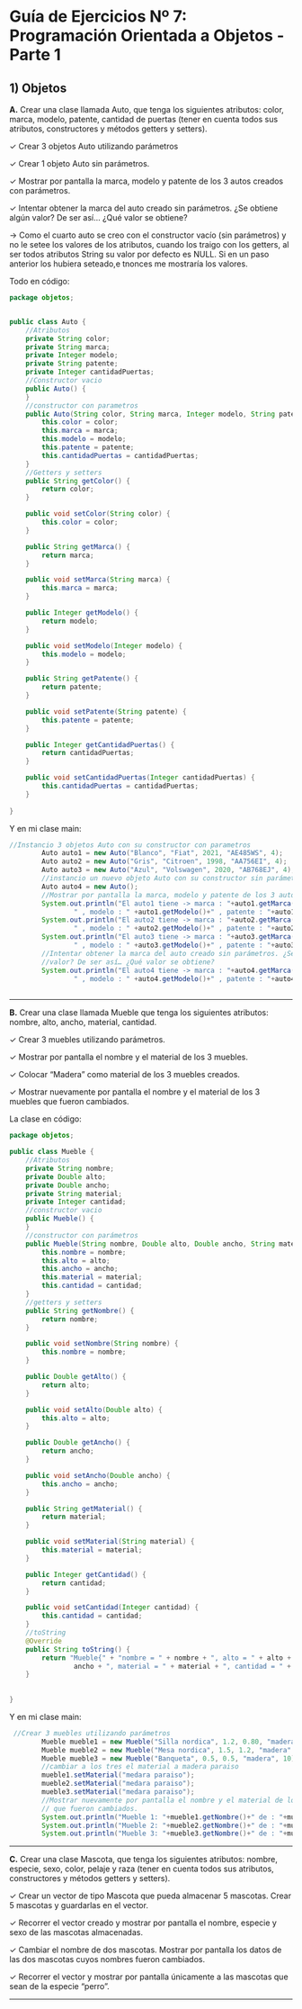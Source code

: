 # Guía de Ejercicios Nº 7: Programación Orientada a Objetos - Parte 1

## 1) Objetos

**A.** Crear una clase llamada Auto, que tenga los siguientes atributos: color, marca, modelo, patente, cantidad de puertas (tener en cuenta todos sus atributos, constructores y métodos getters y setters).

✓ Crear 3 objetos Auto utilizando parámetros

✓ Crear 1 objeto Auto sin parámetros.

✓ Mostrar por pantalla la marca, modelo y patente de los 3 autos creados con parámetros.

✓ Intentar obtener la marca del auto creado sin parámetros. ¿Se obtiene algún valor? De ser así… ¿Qué valor se obtiene?

-> Como el cuarto auto se creo con el constructor vacío (sin parámetros) y no le setee los valores de los atributos, cuando los traigo con los getters, al ser todos atributos String su valor por defecto es NULL. Si en un paso anterior los hubiera seteado,e tnonces me mostraría los valores.

Todo en código:

```JAVA
package objetos;


public class Auto {
    //Atributos
    private String color;
    private String marca;
    private Integer modelo;
    private String patente;
    private Integer cantidadPuertas;
    //Constructor vacio
    public Auto() {
    }
    //constructor con parametros
    public Auto(String color, String marca, Integer modelo, String patente, Integer cantidadPuertas) {
        this.color = color;
        this.marca = marca;
        this.modelo = modelo;
        this.patente = patente;
        this.cantidadPuertas = cantidadPuertas;
    }
    //Getters y setters
    public String getColor() {
        return color;
    }

    public void setColor(String color) {
        this.color = color;
    }

    public String getMarca() {
        return marca;
    }

    public void setMarca(String marca) {
        this.marca = marca;
    }

    public Integer getModelo() {
        return modelo;
    }

    public void setModelo(Integer modelo) {
        this.modelo = modelo;
    }

    public String getPatente() {
        return patente;
    }

    public void setPatente(String patente) {
        this.patente = patente;
    }

    public Integer getCantidadPuertas() {
        return cantidadPuertas;
    }

    public void setCantidadPuertas(Integer cantidadPuertas) {
        this.cantidadPuertas = cantidadPuertas;
    }
    
}
```


Y en mi clase main:

```JAVA
//Instancio 3 objetos Auto con su constructor con parametros
        Auto auto1 = new Auto("Blanco", "Fiat", 2021, "AE485WS", 4);
        Auto auto2 = new Auto("Gris", "Citroen", 1998, "AA756EI", 4);
        Auto auto3 = new Auto("Azul", "Volswagen", 2020, "AB768EJ", 4);
        //instancio un nuevo objeto Auto con su constructor sin parámetros
        Auto auto4 = new Auto();
        //Mostrar por pantalla la marca, modelo y patente de los 3 autos creados con parámetros.
        System.out.println("El auto1 tiene -> marca : "+auto1.getMarca()+
                " , modelo : " +auto1.getModelo()+" , patente : "+auto1.getPatente());
        System.out.println("El auto2 tiene -> marca : "+auto2.getMarca()+
                " , modelo : " +auto2.getModelo()+" , patente : "+auto2.getPatente());
        System.out.println("El auto3 tiene -> marca : "+auto3.getMarca()+
                " , modelo : " +auto3.getModelo()+" , patente : "+auto3.getPatente());
        //Intentar obtener la marca del auto creado sin parámetros. ¿Se obtiene algún 
        //valor? De ser así… ¿Qué valor se obtiene?
        System.out.println("El auto4 tiene -> marca : "+auto4.getMarca()+
                " , modelo : " +auto4.getModelo()+" , patente : "+auto4.getPatente());
        
```

---

**B.** Crear una clase llamada Mueble que tenga los siguientes atributos: nombre, alto, ancho, material, cantidad.

✓ Crear 3 muebles utilizando parámetros.

✓ Mostrar por pantalla el nombre y el material de los 3 muebles.

✓ Colocar “Madera” como material de los 3 muebles creados.

✓ Mostrar nuevamente por pantalla el nombre y el material de los 3 muebles que fueron cambiados.


La clase en código:

```JAVA
package objetos;

public class Mueble {
    //Atributos
    private String nombre;
    private Double alto;
    private Double ancho;
    private String material;
    private Integer cantidad;
    //constructor vacio
    public Mueble() {
    }
    //constructor con parámetros
    public Mueble(String nombre, Double alto, Double ancho, String material, Integer cantidad) {
        this.nombre = nombre;
        this.alto = alto;
        this.ancho = ancho;
        this.material = material;
        this.cantidad = cantidad;
    }
    //getters y setters
    public String getNombre() {
        return nombre;
    }

    public void setNombre(String nombre) {
        this.nombre = nombre;
    }

    public Double getAlto() {
        return alto;
    }

    public void setAlto(Double alto) {
        this.alto = alto;
    }

    public Double getAncho() {
        return ancho;
    }

    public void setAncho(Double ancho) {
        this.ancho = ancho;
    }

    public String getMaterial() {
        return material;
    }

    public void setMaterial(String material) {
        this.material = material;
    }

    public Integer getCantidad() {
        return cantidad;
    }

    public void setCantidad(Integer cantidad) {
        this.cantidad = cantidad;
    }
    //toString
    @Override
    public String toString() {
        return "Mueble{" + "nombre = " + nombre + ", alto = " + alto + ", ancho = " + 
                ancho + ", material = " + material + ", cantidad = " + cantidad + '}';
    }
    
    
}
```


Y en mi clase main:

```JAVA
 //Crear 3 muebles utilizando parámetros
        Mueble mueble1 = new Mueble("Silla nordica", 1.2, 0.80, "madera" , 16);
        Mueble mueble2 = new Mueble("Mesa nordica", 1.5, 1.2, "madera" , 4);
        Mueble mueble3 = new Mueble("Banqueta", 0.5, 0.5, "madera", 10);
        //cambiar a los tres el material a madera paraiso
        mueble1.setMaterial("medara paraiso");
        mueble2.setMaterial("medara paraiso");
        mueble3.setMaterial("medara paraiso");
        //Mostrar nuevamente por pantalla el nombre y el material de los 3 muebles 
        // que fueron cambiados.
        System.out.println("Mueble 1: "+mueble1.getNombre()+" de : "+mueble1.getMaterial());
        System.out.println("Mueble 2: "+mueble2.getNombre()+" de : "+mueble2.getMaterial());
        System.out.println("Mueble 3: "+mueble3.getNombre()+" de : "+mueble3.getMaterial());
```
---

**C.** Crear una clase Mascota, que tenga los siguientes atributos: nombre, especie, sexo, color, pelaje y raza (tener en cuenta todos sus atributos, constructores y métodos getters y setters).

✓ Crear un vector de tipo Mascota que pueda almacenar 5 mascotas. Crear 5 mascotas y guardarlas en el vector.

✓ Recorrer el vector creado y mostrar por pantalla el nombre, especie y sexo de las mascotas almacenadas.

✓ Cambiar el nombre de dos mascotas. Mostrar por pantalla los datos de las dos mascotas cuyos nombres fueron cambiados.

✓ Recorrer el vector y mostrar por pantalla únicamente a las mascotas que sean de la especie “perro”.

---
